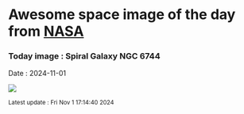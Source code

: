 
# Awesome space image of the day from [NASA](https://api.nasa.gov/)

### Today image : Spiral Galaxy NGC 6744
Date : 2024-11-01

![](https://apod.nasa.gov/apod/image/2411/NGC6744_V2_8_sm1024.jpg)

<small>Latest update : Fri Nov  1 17:14:40 2024</small>
        